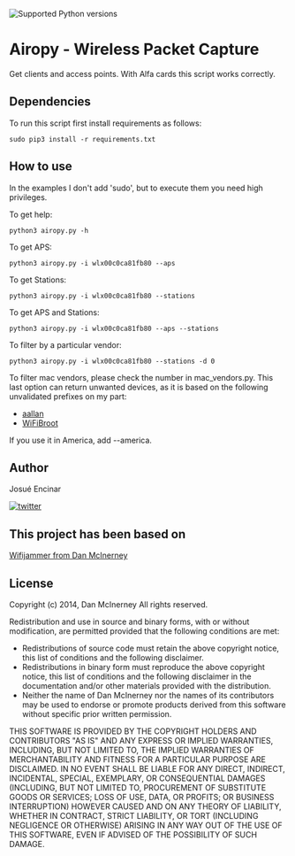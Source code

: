 ![Supported Python versions](https://img.shields.io/badge/python-3.6-blue.svg?style=flat-square)

# **Airopy - Wireless Packet Capture**

Get clients and access points. With Alfa cards this script works correctly.

## Dependencies

To run this script first install requirements as follows:

```[python]
sudo pip3 install -r requirements.txt 
```

## How to use

In the examples I don't add 'sudo', but to execute them you need high privileges.

To get help:
```[python]
python3 airopy.py -h
```

To get APS:

```[python]
python3 airopy.py -i wlx00c0ca81fb80 --aps
```

To get Stations:
```[python]
python3 airopy.py -i wlx00c0ca81fb80 --stations
```

To get APS and Stations:
```[python]
python3 airopy.py -i wlx00c0ca81fb80 --aps --stations
```

To filter by a particular vendor:
```[python]
python3 airopy.py -i wlx00c0ca81fb80 --stations -d 0
```

To filter mac vendors, please check the number in mac_vendors.py. This last option can return unwanted devices, as it is based on the following unvalidated prefixes on my part:

* [aallan](https://gist.github.com/aallan/b4bb86db86079509e6159810ae9bd3e4)
* [WiFiBroot](https://raw.githubusercontent.com/hash3liZer/WiFiBroot/master/utils/macers.txt)

If you use it in America, add --america.


## Author

Josué Encinar

[![twitter][1.1]][1]


## This project has been based on

[Wifijammer from Dan McInerney](https://github.com/DanMcInerney/wifijammer)

## License

Copyright (c) 2014, Dan McInerney All rights reserved.

Redistribution and use in source and binary forms, with or without modification, are permitted provided that the following conditions are met:

* Redistributions of source code must retain the above copyright notice, this list of conditions and the following disclaimer.
* Redistributions in binary form must reproduce the above copyright notice, this list of conditions and the following disclaimer in the documentation and/or other materials provided with the distribution.
* Neither the name of Dan McInerney nor the names of its contributors may be used to endorse or promote products derived from this software without specific prior written permission.

THIS SOFTWARE IS PROVIDED BY THE COPYRIGHT HOLDERS AND CONTRIBUTORS "AS IS" AND ANY EXPRESS OR IMPLIED WARRANTIES, INCLUDING, BUT NOT LIMITED TO, THE IMPLIED WARRANTIES OF MERCHANTABILITY AND FITNESS FOR A PARTICULAR PURPOSE ARE DISCLAIMED. IN NO EVENT SHALL BE LIABLE FOR ANY DIRECT, INDIRECT, INCIDENTAL, SPECIAL, EXEMPLARY, OR CONSEQUENTIAL DAMAGES (INCLUDING, BUT NOT LIMITED TO, PROCUREMENT OF SUBSTITUTE GOODS OR SERVICES; LOSS OF USE, DATA, OR PROFITS; OR BUSINESS INTERRUPTION) HOWEVER CAUSED AND ON ANY THEORY OF LIABILITY, WHETHER IN CONTRACT, STRICT LIABILITY, OR TORT (INCLUDING NEGLIGENCE OR OTHERWISE) ARISING IN ANY WAY OUT OF THE USE OF THIS SOFTWARE, EVEN IF ADVISED OF THE POSSIBILITY OF SUCH DAMAGE.


 
[1.1]: http://i.imgur.com/tXSoThF.png (twitter icon with padding)
[1]: http://www.twitter.com/josueencinar


<!-- Grab your social icons from https://github.com/carlsednaoui/gitsocial -->
